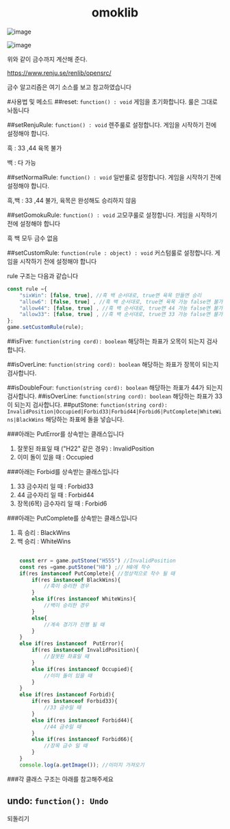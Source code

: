 <h1 align="center">omoklib</h1>


![image](https://user-images.githubusercontent.com/46727085/178782556-305c643e-6627-44cb-82ec-8d18e13330e2.png "ㅁㄴㅇㄹㄴㅇㅁㄴㄹㅇ")

![image](https://user-images.githubusercontent.com/46727085/178782821-5db5f5b1-515b-45ae-981c-500ea11f79cd.png "ㅁㄴㅇㄹㄴㄴㅇㄹ")


위와 같이 금수까지 계산해 준다.

https://www.renju.se/renlib/opensrc/

금수 알고리즘은 여기 소스를 보고 참고하였습니다



#사용법 및 메소드
##reset: `function() : void`
게임을 초기화합니다. 룰은 그대로 놔둡니다

##setRenjuRule: `function() : void`
렌주룰로 설정합니다. 게임을 시작하기 전에 설정해야 합니다.

흑 : 33 ,44 육목 불가

백 : 다 가능

##setNormalRule: `function() : void`
일반룰로 설정합니다. 게임을 시작하기 전에 설정해야 합니다.

흑,백 : 33 ,44 불가, 육목은 완성해도 승리하지 않음

##setGomokuRule: `function() : void`
고모쿠룰로 설정합니다. 게임을 시작하기 전에 설정해야 합니다

흑 백 모두 금수 없음

##setCustomRule: `function(rule : object) : void`
커스텀룰로 설정합니다. 게임을 시작하기 전에 설정해야 합니다

rule 구조는 다음과 같습니다

```js
const rule ={
    "sixWin": [false, true], //흑 백 순서대로, true면 육목 만들면 승리 
    "allow6": [false, true] , //흑 백 순서대로, true면 육목 가능 false면 불가
    "allow44": [false, true] , //흑 백 순서대로, true면 44 가능 false면 불가
    "allow33": [false, true] , //흑 백 순서대로, true면 33 가능 false면 불가
};
game.setCustomRule(rule);
```
##isFive: `function(string cord): boolean`
해당하는 좌표가 오목이 되는지 검사합니다.

##isOverLine: `function(string cord): boolean`
해당하는 좌표가 장목이 되는지 검사합니다.

##isDoubleFour: `function(string cord): boolean`
해당하는 좌표가 44가 되는지 검사합니다.
##isOverLine: `function(string cord): boolean`
해당하는 좌표가 33이 되는지 검사합니다.
##putStone: `function(string cord): InvalidPosition|Occupied|Forbid33|Forbid44|Forbid6|PutComplete|WhiteWins|BlackWins`
해당하는 좌표에 돌을 넣습니다.

###아래는 PutError를 상속받는 클래스입니다
1. 잘못된 좌표일 때 ("H22" 같은 경우) : InvalidPosition 
2. 이미 돌이 있을 때 : Occupied


###아래는 Forbid를 상속받는 클래스입니다
1. 33 금수자리 일 때 : Forbid33
2. 44 금수자리 일 때 : Forbid44
3. 장목(6목) 금수자리 일 때 : Forbid6

###아래는 PutComplete를 상속받는 클래스입니다
1. 흑 승리 : BlackWins
2. 백 승리 : WhiteWins



```js
    
    const err = game.putStone("H555") //InvalidPosition
    const res =game.putStone("H8") ;// H8에 착수
    if(res instanceof PutComplete){ //정상적으로 착수 될 때
        if(res instanceof BlackWins){
            //흑이 승리한 경우
        }
        else if(res instanceof WhiteWins){
            //백이 승리한 경우
        }
        else{
            //계속 경기가 진행 될 때
        }
    }
    else if(res instanceof  PutError){
        if(res instanceof InvalidPosition){
            //잘못된 좌표일 때
        }
        else if(res instanceof Occupied){
            //이미 돌이 있을 때
        }
    }
    else if(res instanceof Forbid){
        if(res instanceof Forbid33){
            //33 금수일 때
        }
        else if(res instanceof Forbid44){
            //44 금수일 때
        }
        else if(res instanceof Forbid66){
            //장목 금수 일 때
        }
    }
    console.log(a.getImage()); //이미지 가져오기
```
###각 클래스 구조는 아래를 참고해주세요

## undo: `function(): Undo`
되돌리기


